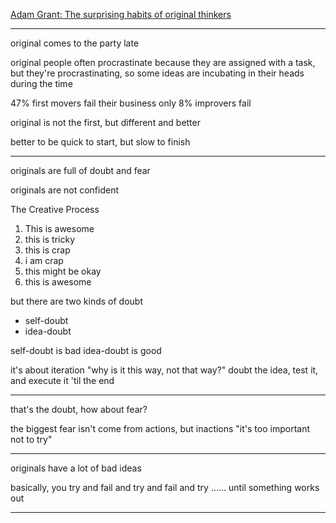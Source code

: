 [Adam Grant: The surprising habits of original thinkers](https://www.ted.com/talks/adam_grant_the_surprising_habits_of_original_thinkers)
___

original comes to the party late

original people often procrastinate because
they are assigned with a task, but they're procrastinating, so some ideas are incubating in their heads during the time

47% first movers fail their business
only 8% improvers fail

original is not the first,
but different and better

better to be quick to start, but slow to finish
___

originals are full of doubt and fear

originals are not confident

The Creative Process
1. This is awesome
2. this is tricky
3. this is crap
4. i am crap
5. this might be okay
6. this is awesome

but there are two kinds of doubt
* self-doubt
* idea-doubt

self-doubt is bad
idea-doubt is good

it's about iteration
"why is it this way, not that way?"
doubt the idea, test it, and execute it 'til the end
___

that's the doubt, how about fear?

the biggest fear isn't come from actions, but inactions
"it's too important not to try"
___

originals have a lot of bad ideas

basically, you try and fail and try and fail and try ......
until something works out
___
 